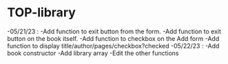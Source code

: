 # TOP-library
-05/21/23 : -Add function to exit button from the form.
            -Add function to exit button on the book itself.
            -Add function to checkbox on the Add form
            -Add function to display title/author/pages/checkbox?checked
-05/22/23 : -Add book constructor
            -Add library array
            -Edit the other functions